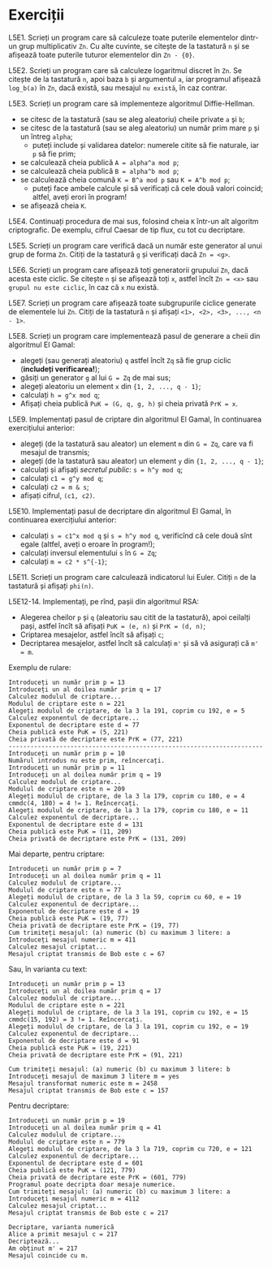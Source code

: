 # Exerciții

L5E1. Scrieți un program care să calculeze toate puterile elementelor dintr-un
grup multiplicativ `Zn`. Cu alte cuvinte, se citește de la tastatură `n`
și se afișează toate puterile tuturor elementelor din `Zn - {0}`.

L5E2. Scrieți un program care să calculeze logaritmul discret în `Zn`.
Se citește de la tastatură `n`, apoi baza `b` și argumentul `a`, iar
programul afișează `log_b(a)` în `Zn`, dacă există, sau mesajul `nu există`,
în caz contrar.

L5E3. Scrieți un program care să implementeze algoritmul Diffie-Hellman.
- se citesc de la tastatură (sau se aleg aleatoriu) cheile private `a` și `b`;
- se citesc de la tastatură (sau se aleg aleatoriu) un număr prim mare `p` și un întreg `alpha`;
	+ puteți include și validarea datelor: numerele citite să fie naturale, iar `p` să fie prim;
- se calculează cheia publică `A = alpha^a mod p`;
- se calculează cheia publică `B = alpha^b mod p`;
- se calculează cheia comună `K = B^a mod p` sau `K = A^b mod p`;
	+ puteți face ambele calcule și să verificați că cele două valori coincid; altfel, aveți erori în program!
- se afișează cheia `K`.

L5E4. Continuați procedura de mai sus, folosind cheia `K` într-un alt algoritm
criptografic. De exemplu, cifrul Caesar de tip flux, cu tot cu decriptare.

L5E5. Scrieți un program care verifică dacă un număr este generator al unui grup de forma `Zn`.
Citiți de la tastatură `g` și verificați dacă `Zn = <g>`.

L5E6. Scrieți un program care afișează toți generatorii grupului `Zn`, dacă acesta este ciclic.
Se citește `n` și se afișează toți `x`, astfel încît `Zn = <x>` sau `grupul nu este ciclic`,
în caz că `x` nu există.

L5E7. Scrieți un program care afișează toate subgrupurile ciclice generate de elementele
lui `Zn`. Citiți de la tastatură `n` și afișați `<1>, <2>, <3>, ..., <n - 1>`.

L5E8. Scrieți un program care implementează pasul de generare a cheii din algoritmul El Gamal:
- alegeți (sau generați aleatoriu) `q` astfel încît `Zq` să fie grup ciclic (**includeți verificarea!**);
- găsiți un generator `g` al lui `G = Zq` de mai sus;
- alegeți aleatoriu un element `x` din `{1, 2, ..., q - 1}`;
- calculați `h = g^x mod q`;
- Afișați cheia publică `PuK = (G, q, g, h)` și cheia privată `PrK = x`.

L5E9. Implementați pasul de criptare din algoritmul El Gamal, în continuarea exercițiului anterior:
- alegeți (de la tastatură sau aleator) un element `m` din `G = Zq`, care va fi mesajul de transmis;
- alegeți (de la tastatură sau aleator) un element `y` din `{1, 2, ..., q - 1}`;
- calculați și afișați *secretul public*: `s = h^y mod q`;
- calculați `c1 = g^y mod q`;
- calculați `c2 = m & s`;
- afișați cifrul, `(c1, c2)`.

L5E10. Implementați pasul de decriptare din algoritmul El Gamal, în continuarea exercițiului anterior:
- calculați `s = c1^x mod q` și `s = h^y mod q`, verificînd că cele două sînt egale (altfel, aveți o eroare în program!);
- calculați inversul elementului `s` în `G = Zq`;
- calculați `m = c2 * s^{-1}`;

L5E11. Scrieți un program care calculează indicatorul lui Euler. Citiți `n` de la tastatură și afișați `phi(n)`.

L5E12-14. Implementați, pe rînd, pașii din algoritmul RSA:
- Alegerea cheilor `p` și `q` (aleatoriu sau citit de la tastatură), apoi ceilalți pași, astfel încît să afișați `PuK = (e, n)` și `PrK = (d, n)`;
- Criptarea mesajelor, astfel încît să afișați `c`;
- Decriptarea mesajelor, astfel încît să calculați `m'` și să vă asigurați că `m' = m`.

Exemplu de rulare:

```
Introduceți un număr prim p = 13
Introduceți un al doilea număr prim q = 17
Calculez modulul de criptare...
Modulul de criptare este n = 221
Alegeți modulul de criptare, de la 3 la 191, coprim cu 192, e = 5
Calculez exponentul de decriptare...
Exponentul de decriptare este d = 77
Cheia publică este PuK = (5, 221)
Cheia privată de decriptare este PrK = (77, 221)
----------------------------------------------------------------------
Introduceți un număr prim p = 10
Numărul introdus nu este prim, reîncercați.
Introduceți un număr prim p = 11
Introduceți un al doilea număr prim q = 19
Calculez modulul de criptare...
Modulul de criptare este n = 209
Alegeți modulul de criptare, de la 3 la 179, coprim cu 180, e = 4
cmmdc(4, 180) = 4 != 1. Reîncercați.
Alegeți modulul de criptare, de la 3 la 179, coprim cu 180, e = 11
Calculez exponentul de decriptare...
Exponentul de decriptare este d = 131
Cheia publică este PuK = (11, 209)
Cheia privată de decriptare este PrK = (131, 209)
```

Mai departe, pentru criptare:

```
Introduceți un număr prim p = 7
Introduceți un al doilea număr prim q = 11
Calculez modulul de criptare...
Modulul de criptare este n = 77
Alegeți modulul de criptare, de la 3 la 59, coprim cu 60, e = 19
Calculez exponentul de decriptare...
Exponentul de decriptare este d = 19
Cheia publică este PuK = (19, 77)
Cheia privată de decriptare este PrK = (19, 77)
Cum trimiteți mesajul: (a) numeric (b) cu maximum 3 litere: a
Introduceți mesajul numeric m = 411
Calculez mesajul criptat...
Mesajul criptat transmis de Bob este c = 67
```

Sau, în varianta cu text:

```
Introduceți un număr prim p = 13
Introduceți un al doilea număr prim q = 17
Calculez modulul de criptare...
Modulul de criptare este n = 221
Alegeți modulul de criptare, de la 3 la 191, coprim cu 192, e = 15
cmmdc(15, 192) = 3 != 1. Reîncercați.
Alegeți modulul de criptare, de la 3 la 191, coprim cu 192, e = 19
Calculez exponentul de decriptare...
Exponentul de decriptare este d = 91
Cheia publică este PuK = (19, 221)
Cheia privată de decriptare este PrK = (91, 221)

Cum trimiteți mesajul: (a) numeric (b) cu maximum 3 litere: b
Introduceți mesajul de maximum 3 litere m = yes
Mesajul transformat numeric este m = 2458
Mesajul criptat transmis de Bob este c = 157
```

Pentru decriptare:

```
Introduceți un număr prim p = 19
Introduceți un al doilea număr prim q = 41
Calculez modulul de criptare...
Modulul de criptare este n = 779
Alegeți modulul de criptare, de la 3 la 719, coprim cu 720, e = 121
Calculez exponentul de decriptare...
Exponentul de decriptare este d = 601
Cheia publică este PuK = (121, 779)
Cheia privată de decriptare este PrK = (601, 779)
Programul poate decripta doar mesaje numerice.
Cum trimiteți mesajul: (a) numeric (b) cu maximum 3 litere: a
Introduceți mesajul numeric m = 4112
Calculez mesajul criptat...
Mesajul criptat transmis de Bob este c = 217

Decriptare, varianta numerică
Alice a primit mesajul c = 217
Decriptează...
Am obținut m' = 217
Mesajul coincide cu m.
```